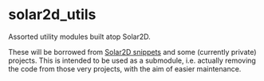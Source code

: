solar2d_utils
=============

Assorted utility modules built atop Solar2D.

These will be borrowed from [Solar2D snippets](https://github.com/ggcrunchy/solar2d-snippets) and some (currently
private) projects. This is intended to be used as a submodule, i.e. actually removing the code from those very projects, with the aim of easier maintenance.
